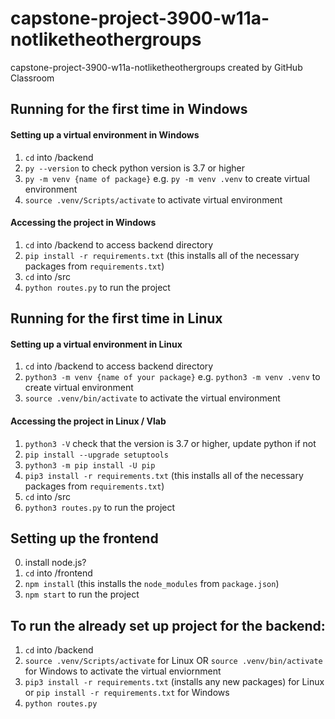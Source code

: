 # capstone-project-3900-w11a-notliketheothergroups
capstone-project-3900-w11a-notliketheothergroups created by GitHub Classroom

## Running for the first time in Windows

#### Setting up a virtual environment in Windows
1. `cd` into /backend
2. `py --version` to check python version is 3.7 or higher
3. `py -m venv {name of package}` e.g. `py -m venv .venv` to create virtual environment
4. `source .venv/Scripts/activate` to activate virtual environment

#### Accessing the project in Windows 
1. `cd` into /backend to access backend directory
2. `pip install -r requirements.txt` (this installs all of the necessary packages from `requirements.txt`)
3. `cd` into /src
4. `python routes.py` to run the project

## Running for the first time in Linux

#### Setting up a virtual environment in Linux
1. `cd` into /backend to access backend directory
2. `python3 -m venv {name of your package}` e.g. `python3 -m venv .venv` to create virtual environment
3. `source .venv/bin/activate` to activate the virtual environment

#### Accessing the project in Linux / Vlab
1. `python3 -V` check that the version is 3.7 or higher, update python if not
2. `pip install --upgrade setuptools`
3. `python3 -m pip install -U pip`  
4. `pip3 install -r requirements.txt` (this installs all of the necessary packages from `requirements.txt`)
5. `cd` into /src
6. `python3 routes.py` to run the project

## Setting up the frontend
0. install node.js?
1. `cd` into /frontend
2. `npm install` (this installs the `node_modules` from `package.json`)
3. `npm start` to run the project

## To run the already set up project for the backend:
1. `cd` into /backend
2. `source .venv/Scripts/activate` for Linux OR `source .venv/bin/activate` for Windows to activate the virtual enviornment
3. `pip3 install -r requirements.txt` (installs any new packages) for Linux or `pip install -r requirements.txt` for Windows
4. `python routes.py`
